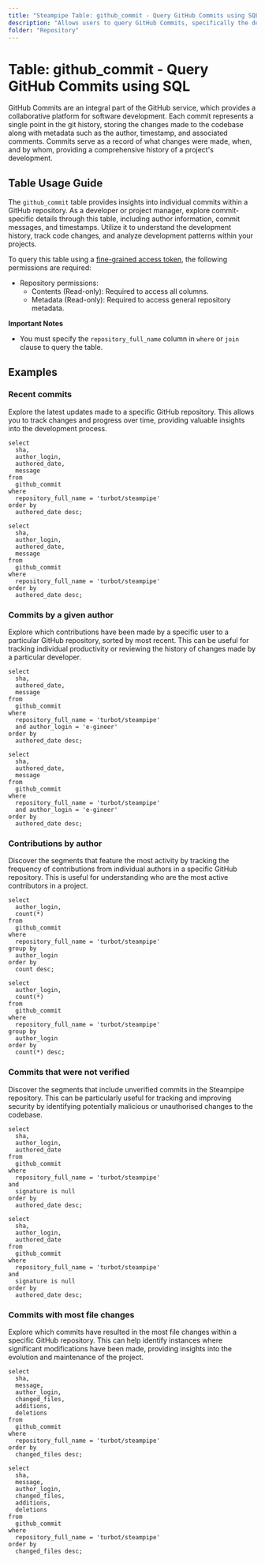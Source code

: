 ```yaml
---
title: "Steampipe Table: github_commit - Query GitHub Commits using SQL"
description: "Allows users to query GitHub Commits, specifically the details of individual commits made in a repository, providing insights into code changes and development patterns."
folder: "Repository"
---
```


# Table: github_commit - Query GitHub Commits using SQL

GitHub Commits are an integral part of the GitHub service, which provides a collaborative platform for software development. Each commit represents a single point in the git history, storing the changes made to the codebase along with metadata such as the author, timestamp, and associated comments. Commits serve as a record of what changes were made, when, and by whom, providing a comprehensive history of a project's development.

## Table Usage Guide

The `github_commit` table provides insights into individual commits within a GitHub repository. As a developer or project manager, explore commit-specific details through this table, including author information, commit messages, and timestamps. Utilize it to understand the development history, track code changes, and analyze development patterns within your projects.

To query this table using a [fine-grained access token](https://docs.github.com/en/authentication/keeping-your-account-and-data-secure/managing-your-personal-access-tokens#creating-a-fine-grained-personal-access-token), the following permissions are required:
  - Repository permissions:
    - Contents (Read-only): Required to access all columns.
    - Metadata (Read-only): Required to access general repository metadata.

**Important Notes**
- You must specify the `repository_full_name` column in `where` or `join` clause to query the table.

## Examples

### Recent commits
Explore the latest updates made to a specific GitHub repository. This allows you to track changes and progress over time, providing valuable insights into the development process.

```sql+postgres
select
  sha,
  author_login,
  authored_date,
  message
from
  github_commit
where
  repository_full_name = 'turbot/steampipe'
order by
  authored_date desc;
```

```sql+sqlite
select
  sha,
  author_login,
  authored_date,
  message
from
  github_commit
where
  repository_full_name = 'turbot/steampipe'
order by
  authored_date desc;
```

### Commits by a given author
Explore which contributions have been made by a specific user to a particular GitHub repository, sorted by most recent. This can be useful for tracking individual productivity or reviewing the history of changes made by a particular developer.

```sql+postgres
select
  sha,
  authored_date,
  message
from
  github_commit
where
  repository_full_name = 'turbot/steampipe'
  and author_login = 'e-gineer'
order by
  authored_date desc;
```

```sql+sqlite
select
  sha,
  authored_date,
  message
from
  github_commit
where
  repository_full_name = 'turbot/steampipe'
  and author_login = 'e-gineer'
order by
  authored_date desc;
```

### Contributions by author
Discover the segments that feature the most activity by tracking the frequency of contributions from individual authors in a specific GitHub repository. This is useful for understanding who are the most active contributors in a project.

```sql+postgres
select
  author_login,
  count(*)
from
  github_commit
where
  repository_full_name = 'turbot/steampipe'
group by
  author_login
order by
  count desc;
```

```sql+sqlite
select
  author_login,
  count(*)
from
  github_commit
where
  repository_full_name = 'turbot/steampipe'
group by
  author_login
order by
  count(*) desc;
```

### Commits that were not verified
Discover the segments that include unverified commits in the Steampipe repository. This can be particularly useful for tracking and improving security by identifying potentially malicious or unauthorised changes to the codebase.

```sql+postgres
select
  sha,
  author_login,
  authored_date
from
  github_commit
where
  repository_full_name = 'turbot/steampipe'
and
  signature is null
order by
  authored_date desc;
```

```sql+sqlite
select
  sha,
  author_login,
  authored_date
from
  github_commit
where
  repository_full_name = 'turbot/steampipe'
and
  signature is null
order by
  authored_date desc;
```

### Commits with most file changes
Explore which commits have resulted in the most file changes within a specific GitHub repository. This can help identify instances where significant modifications have been made, providing insights into the evolution and maintenance of the project.

```sql+postgres
select
  sha,
  message,
  author_login,
  changed_files,
  additions,
  deletions
from
  github_commit
where
  repository_full_name = 'turbot/steampipe'
order by
  changed_files desc;
```

```sql+sqlite
select
  sha,
  message,
  author_login,
  changed_files,
  additions,
  deletions
from
  github_commit
where
  repository_full_name = 'turbot/steampipe'
order by
  changed_files desc;
```